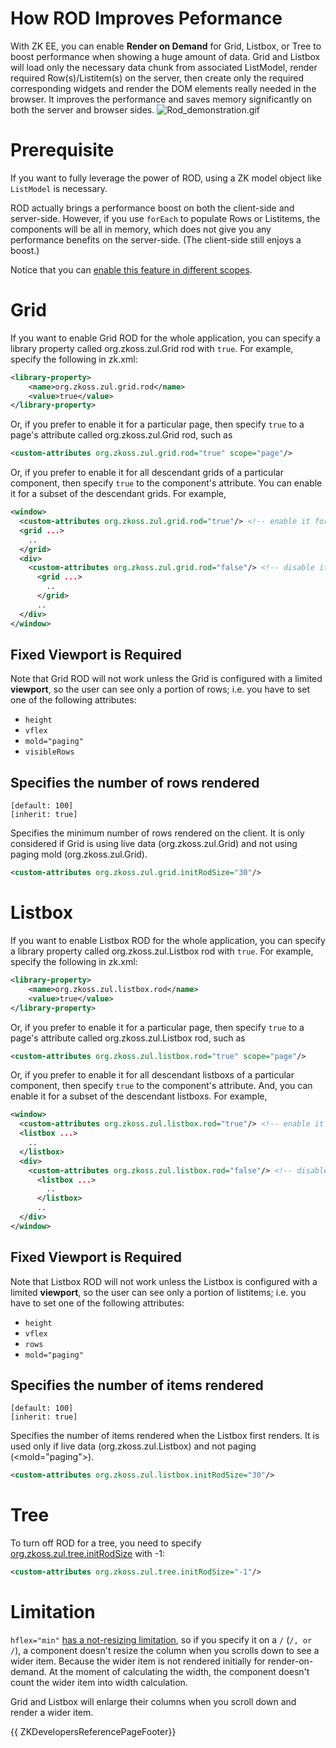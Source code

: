 

# How ROD Improves Peformance

With ZK EE, you can enable <b>Render on Demand</b> for Grid, Listbox, or
Tree to boost performance when showing a huge amount of data. Grid and
Listbox will load only the necessary data chunk from associated
ListModel, render required Row(s)/Listitem(s) on the server, then create
only the required corresponding widgets and render the DOM elements
really needed in the browser. It improves the performance and saves
memory significantly on both the server and browser sides.
![]({{site.baseurl}}/zk_dev_ref/images/Rod_demonstration.gif "Rod_demonstration.gif")

# Prerequisite

If you want to fully leverage the power of ROD, using a ZK model object
like `ListModel` is necessary.

ROD actually brings a performance boost on both the client-side and
server-side. However, if you use `forEach` to populate Rows or
Listitems, the components will be all in memory, which does not give you
any performance benefits on the server-side. (The client-side still
enjoys a boost.)

Notice that you can [ enable this feature in different
scopes](ZK_Configuration_Reference/zk.xml/The_Library_Properties).

# Grid

If you want to enable Grid ROD for the whole application, you can
specify a library property called <javadoc>org.zkoss.zul.Grid</javadoc>
rod with `true`. For example, specify the following in zk.xml:

``` xml
<library-property>
    <name>org.zkoss.zul.grid.rod</name>
    <value>true</value>
</library-property>
```

Or, if you prefer to enable it for a particular page, then specify
`true` to a page's attribute called
<javadoc>org.zkoss.zul.Grid</javadoc> rod, such as

``` xml
<custom-attributes org.zkoss.zul.grid.rod="true" scope="page"/>
```

Or, if you prefer to enable it for all descendant grids of a particular
component, then specify `true` to the component's attribute. You can
enable it for a subset of the descendant grids. For example,

``` xml
<window>
  <custom-attributes org.zkoss.zul.grid.rod="true"/> <!-- enable it for descendant grids of window -->
  <grid ...>
    ..
  </grid>
  <div>
    <custom-attributes org.zkoss.zul.grid.rod="false"/> <!-- disable it for descendant grids of div -->
      <grid ...>
        ..
      </grid>
      ..
  </div>
</window>
```

## Fixed Viewport is Required

Note that Grid ROD will not work unless the Grid is configured with a
limited <b>viewport</b>, so the user can see only a portion of rows;
i.e. you have to set one of the following attributes:

- `height`
- `vflex`
- `mold="paging"`
- `visibleRows`

## Specifies the number of rows rendered

`[default: 100]`  
`[inherit: true]`

Specifies the minimum number of rows rendered on the client. It is only
considered if Grid is using live data
(<javadoc method="setModel(ListModel)">org.zkoss.zul.Grid</javadoc>) and
not using paging mold
(<javadoc method="getPagingChild()">org.zkoss.zul.Grid</javadoc>).

``` xml
<custom-attributes org.zkoss.zul.grid.initRodSize="30"/>
```

# Listbox

If you want to enable Listbox ROD for the whole application, you can
specify a library property called
<javadoc>org.zkoss.zul.Listbox</javadoc> rod with `true`. For example,
specify the following in zk.xml:

``` xml
<library-property>
    <name>org.zkoss.zul.listbox.rod</name>
    <value>true</value>
</library-property>
```

Or, if you prefer to enable it for a particular page, then specify
`true` to a page's attribute called
<javadoc>org.zkoss.zul.Listbox</javadoc> rod, such as

``` xml
<custom-attributes org.zkoss.zul.listbox.rod="true" scope="page"/>
```

Or, if you prefer to enable it for all descendant listboxs of a
particular component, then specify `true` to the component's attribute.
And, you can enable it for a subset of the descendant listboxs. For
example,

``` xml
<window>
  <custom-attributes org.zkoss.zul.listbox.rod="true"/> <!-- enable it for descendant listboxs of window -->
  <listbox ...>
    ..
  </listbox>
  <div>
    <custom-attributes org.zkoss.zul.listbox.rod="false"/> <!-- disable it for descendant listboxs of div -->
      <listbox ...>
        ..
      </listbox>
      ..
  </div>
</window>
```

## Fixed Viewport is Required

Note that Listbox ROD will not work unless the Listbox is configured
with a limited <b>viewport</b>, so the user can see only a portion of
listitems; i.e. you have to set one of the following attributes:

- `height`
- `vflex`
- `rows`
- `mold="paging"`

## Specifies the number of items rendered

`[default: 100]`  
`[inherit: true]`

Specifies the number of items rendered when the Listbox first renders.
It is used only if live data
(<javadoc method="setModel(ListModel)">org.zkoss.zul.Listbox</javadoc>)
and not paging (\<mold="paging"\>).

``` xml
<custom-attributes org.zkoss.zul.listbox.initRodSize="30"/>
```

# Tree

To turn off ROD for a tree, you need to specify [
org.zkoss.zul.tree.initRodSize](ZK_Configuration_Reference/zk.xml/The_Library_Properties/org.zkoss.zul.tree.initRodSize)
with -1:

``` xml
<custom-attributes org.zkoss.zul.tree.initRodSize="-1"/>
```

# Limitation

`hflex="min"` [ has a not-resizing
limitation](ZK_Developer%27s_Reference/UI_Patterns/Hflex_and_Vflex#Minimum_Flexibility_Doesn.27t_Change_a_Component.27s_Size_Dynamically),
so if you specify it on a <grid>`/`<column>
(<listbox>`/`<listheader>`, or `<tree>`/`<treecol>), a component doesn't
resize the column when you scrolls down to see a wider item. Because the
wider item is not rendered initially for render-on-demand. At the moment
of calculating the width, the component doesn't count the wider item
into width calculation.

Grid and Listbox will enlarge their columns when you scroll down and
render a wider item.

{{ ZKDevelopersReferencePageFooter}}
